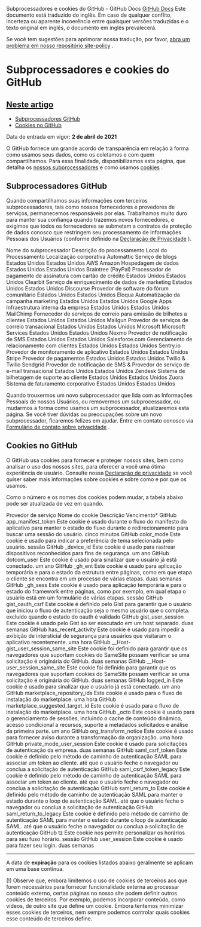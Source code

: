 Subprocessadores e cookies do GitHub - GitHub Docs
[GitHub Docs](/pt)
Este documento está traduzido do inglês. Em caso de qualquer conflito, incerteza ou aparente incoerência entre quaisquer versões traduzidas e o texto original em inglês, o documento em inglês prevalecerá.

Se você tem sugestões para aprimorar nossa tradução, por favor,
[abra um problema em nosso repositório site-policy](https://github.com/github/site-policy/issues)
.

# Subprocessadores e cookies do GitHub

## [Neste artigo](#in-this-article)
- [Subprocessadores GitHub](#github-subprocessors)
- [Cookies no GitHub](#cookies-on-github)

Data de entrada em vigor:
**2 de abril de 2021**

O GitHub fornece um grande acordo de transparência em relação à forma como usamos seus dados, como os coletamos e com quem compartilhamos. Para essa finalidade, disponibilizamos esta página, que detalha os
[nossos subprocessadores](#github-subprocessors)
e como usamos
[cookies](#cookies-on-github)
.

## Subprocessadores GitHub

Quando compartilhamos suas informações com terceiros subprocessadores, tais como nossos fornecedores e provedores de serviços, permanecemos responsáveis por elas. Trabalhamos muito duro para manter sua confiança quando trazemos novos fornecedores, e exigimos que todos os fornecedores se submetam a contratos de proteção de dados conosco que restringem seu processamento de Informações Pessoais dos Usuários (conforme definido na
[Declaração de Privacidade](/pt/articles/github-privacy-statement)
).

Nome do subprocessador
Descrição do processamento
Local do Processamento
Localização corporativa
Automattic
Serviço de blogs
Estados Unidos
Estados Unidos
AWS Amazon
Hospedagem de dados
Estados Unidos
Estados Unidos
Braintree (PayPal)
Processador de pagamento de assinatura com cartão de crédito
Estados Unidos
Estados Unidos
Clearbit
Serviço de enriquecimento de dados de marketing
Estados Unidos
Estados Unidos
Discourse
Provedor de software do fórum comunitário
Estados Unidos
Estados Unidos
Eloqua
Automatização da campanha marketing
Estados Unidos
Estados Unidos
Google Apps
Infraestrutura interna da empresa
Estados Unidos
Estados Unidos
MailChimp
Fornecedor de serviços de correio para emissão de bilhetes a clientes
Estados Unidos
Estados Unidos
Mailgun
Provedor de serviços de correio transacional
Estados Unidos
Estados Unidos
Microsoft
Microsoft Services
Estados Unidos
Estados Unidos
Nexmo
Provedor de notificação de SMS
Estados Unidos
Estados Unidos
Salesforce.com
Gerenciamento de relacionamento com clientes
Estados Unidos
Estados Unidos
Sentry.io
Provedor de monitoramento de aplicativo
Estados Unidos
Estados Unidos
Stripe
Provedor de pagamentos
Estados Unidos
Estados Unidos
Twilio &amp; Twilio Sendgrid
Provedor de notificação de SMS &amp; Provedor de serviço de e-mail transacional
Estados Unidos
Estados Unidos
Zendesk
Sistema de bilhetagem de suporte ao cliente
Estados Unidos
Estados Unidos
Zuora
Sistema de faturamento corporativo
Estados Unidos
Estados Unidos

Quando trouxermos um novo subprocessador que lida com as Informações Pessoais de nossos Usuários, ou removermos um subprocessador, ou mudarmos a forma como usamos um subprocessador, atualizaremos esta página. Se você tiver dúvidas ou preocupações sobre um novo subprocessador, ficaremos felizes em ajudar. Entre em contato conosco via
[Formulário de contato sobre privacidade](https://github.com/contact/privacy)
.

## Cookies no GitHub

O GitHub usa cookies para fornecer e proteger nossos sites, bem como analisar o uso dos nossos sites, para oferecer a você uma ótima experiência de usuário. Consulte nossa
[Declaração de privacidade](/pt/github/site-policy/github-privacy-statement#our-use-of-cookies-and-tracking)
se você quiser saber mais informações sobre cookies e sobre como e por que os usamos.

Como o número e os nomes dos cookies podem mudar, a tabela abaixo pode ser atualizada de vez em quando.

Provedor de serviço
Nome do cookie
Descrição
Vencimento*
GitHub
app_manifest_token
Este cookie é usado durante o fluxo do manifesto do aplicativo para manter o estado do fluxo durante o redirecionamento para buscar uma sessão do usuário.
cinco minutos
GitHub
color_mode
Este cookie é usado para indicar a preferência de tema selecionada pelo usuário.
sessão
GitHub
_device_id
Este cookie é usado para rastrear dispositivos reconhecidos para fins de segurança.
um ano
GitHub
dotcom_user
Este cookie é usado para sinalizar que o usuário já está conectado.
um ano
GitHub
_gh_ent
Este cookie é usado para aplicação temporária e para o estado da estrutura entre páginas, como em que etapa o cliente se encontra em um processo de várias etapas.
duas semanas
GitHub
_gh_sess
Este cookie é usado para aplicação temporária e para o estado do framework entre páginas, como por exemplo, em qual etapa o usuário está em um formulário de várias etapas.
sessão
GitHub
gist_oauth_csrf
Este cookie é definido pelo Gist para garantir que o usuário que iniciou o fluxo de autenticação seja o mesmo usuário que o completa.
excluído quando o estado do oauth é validado
GitHub
gist_user_session
Este cookie é usado pelo Gist ao ser executado em um host separado.
duas semanas
GitHub
has_recent_activity
Este cookie é usado para impedir a exibição de intersticial de segurança para usuários que visitaram o aplicativo recentemente.
uma hora
GitHub
__Host-gist_user_session_same_site
Este cookie foi definido para garantir que os navegadores que suportam cookies do SameSite possam verificar se uma solicitação é originária do GitHub.
duas semanas
GitHub
__Host-user_session_same_site
Este cookie foi definido para garantir que os navegadores que suportam cookies do SameSite possam verificar se uma solicitação é originária do GitHub.
duas semanas
GitHub
logged_in
Este cookie é usado para sinalizar que o usuário já está conectado.
um ano
GitHub
marketplace_repository_ids
Este cookie é usado para o fluxo de instalação do marketplace.
uma hora
GitHub
marketplace_suggested_target_id
Este cookie é usado para o fluxo de instalação do marketplace.
uma hora
GitHub
_octo
Este cookie é usado para o gerenciamento de sessões, incluindo o cache de conteúdo dinâmico, acesso condicional a recursos, suporte a metadados solicitados e análise da primeira parte.
um ano
GitHub
org_transform_notice
Este cookie é usado para fornecer aviso durante a transformação da organização.
uma hora
GitHub
private_mode_user_session
Este cookie é usado para solicitações de autenticação da empresa.
duas semanas
GitHub
saml_csrf_token
Este cookie é definido pelo método de caminho de autenticação SAML para associar um token ao cliente.
até que o usuário feche o navegador ou conclua a solicitação de autenticação
GitHub
saml_csrf_token_legacy
Este cookie é definido pelo método de caminho de autenticação SAML para associar um token ao cliente.
até que o usuário feche o navegador ou conclua a solicitação de autenticação
GitHub
saml_return_to
Este cookie é definido pelo método de caminho de autenticação SAML para manter o estado durante o loop de autenticação SAML.
até que o usuário feche o navegador ou conclua a solicitação de autenticação
GitHub
saml_return_to_legacy
Este cookie é definido pelo método de caminho de autenticação SAML para manter o estado durante o loop de autenticação SAML.
até que o usuário feche o navegador ou conclua a solicitação de autenticação
GitHub
tz
Este cookie nos permite personalizar os horários para seu fuso horário.
sessão
GitHub
user_session
Este cookie é usado para fazer seu login.
duas semanas

***
A data de
**expiração**
para os cookies listados abaixo geralmente se aplicam em uma base contínua.

(!) Observe que, embora limitemos o uso de cookies de terceiros aos que forem necessários para fornecer funcionalidade externa ao processar conteúdo externo, certas páginas no nosso site podem definir outros cookies de terceiros. Por exemplo, podemos incorporar conteúdo, como vídeos, de outro site que define um cookie. Embora tentemos minimizar esses cookies de terceiros, nem sempre podemos controlar quais cookies esse conteúdo de terceiros define.
